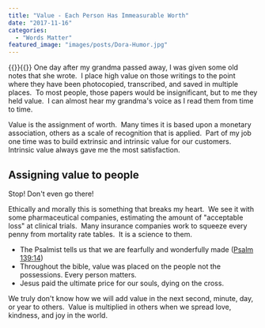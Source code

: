 ```yaml
---
title: "Value - Each Person Has Immeasurable Worth"
date: "2017-11-16"
categories: 
  - "Words Matter"
featured_image: "images/posts/Dora-Humor.jpg"
---
```

{{<featuredimage>}}{{</featuredimage>}}
One day after my grandma passed away, I was given some old notes that she wrote.  I place high value on those writings to the point where they have been photocopied, transcribed, and saved in multiple places.  To most people, those papers would be insignificant, but to me they held value.  I can almost hear my grandma's voice as I read them from time to time.

Value is the assignment of worth.  Many times it is based upon a monetary association, others as a scale of recognition that is applied.  Part of my job one time was to build extrinsic and intrinsic value for our customers.   Intrinsic value always gave me the most satisfaction.

## Assigning value to people

Stop! Don't even go there!

Ethically and morally this is something that breaks my heart.  We see it with some pharmaceutical companies, estimating the amount of "acceptable loss" at clinical trials.  Many insurance companies work to squeeze every penny from mortality rate tables.  It is a science to them.

- The Psalmist tells us that we are fearfully and wonderfully made ([Psalm 139:14](https://www.biblegateway.com/passage/?search=Psalm+139%3A14&version=ESV))
- Throughout the bible, value was placed on the people not the possessions. Every person matters.
- Jesus paid the ultimate price for our souls, dying on the cross.

We truly don't know how we will add value in the next second, minute, day, or year to others.  Value is multiplied in others when we spread love, kindness, and joy in the world.
